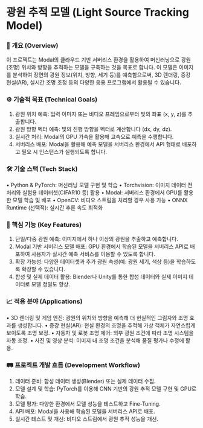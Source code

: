 # 광원 추적 모델 (Light Source Tracking Model)

### 📌 개요 (Overview)

이 프로젝트는 Modal의 클라우드 기반 서버리스 환경을 활용하여 머신러닝으로 광원(조명) 위치와 방향을 추적하는 모델을 구축하는 것을 목표로 합니다. 이 모델은 이미지를 분석하여 장면의 광원 정보(위치, 방향, 세기 등)를 예측함으로써, 3D 렌더링, 증강 현실(AR), 실시간 조명 조정 등의 다양한 응용 프로그램에서 활용될 수 있습니다.

### ⚙️ 기술적 목표 (Technical Goals)

1.	광원 위치 예측: 입력 이미지 또는 비디오 프레임으로부터 빛의 좌표 (x, y, z)를 추출합니다.
2.	광원 방향 벡터 예측: 빛의 진행 방향을 벡터로 계산합니다 (dx, dy, dz).
3.	실시간 처리: Modal의 GPU 가속을 활용해 고속으로 예측을 수행합니다.
4.	서버리스 배포: Modal을 활용해 예측 모델을 서버리스 환경에서 API 형태로 배포하고 필요 시 인스턴스가 실행되도록 합니다.

### 🛠️ 기술 스택 (Tech Stack)

•	Python & PyTorch: 머신러닝 모델 구현 및 학습
•	Torchvision: 이미지 데이터 전처리와 실험용 데이터셋(CIFAR10 등) 활용
•	Modal: 서버리스 환경에서 GPU를 활용한 모델 학습 및 배포
•	OpenCV: 비디오 스트림을 처리할 경우 사용 가능
•	ONNX Runtime (선택적): 실시간 추론 속도 최적화

### 🎯 핵심 기능 (Key Features)

1.	단일/다중 광원 예측: 이미지에서 하나 이상의 광원을 추출하고 예측합니다.
2.	Modal 기반 서버리스 모델 배포: GPU 환경에서 학습된 모델을 서버리스 API로 배포하여 사용자가 실시간 예측 서비스를 이용할 수 있도록 합니다.
3.	확장 가능성: 다양한 데이터셋과 추가 광원 속성(예: 광원 세기, 색상 등)을 학습하도록 확장할 수 있습니다.
4.	합성 및 실제 데이터 활용: Blender나 Unity를 통한 합성 데이터와 실제 이미지 데이터로 모델 정밀도 향상.

### 📈 적용 분야 (Applications)

•	3D 렌더링 및 게임 엔진: 광원의 위치와 방향을 예측해 더 현실적인 그림자와 조명 효과를 생성합니다.
•	증강 현실(AR): 현실 환경의 조명을 추적해 가상 객체가 자연스럽게 보이도록 조명 보정.
•	자동차 및 로봇 조명 제어: 외부 광원 조건에 따라 조명 시스템을 자동 조정.
•	사진 및 영상 분석: 이미지 내 조명 조건을 분석해 품질 평가나 수정에 활용.

### 🛤️ 프로젝트 개발 흐름 (Development Workflow)

1.	데이터 준비: 합성 데이터 생성(Blender) 또는 실제 데이터 수집.
2.	모델 설계 및 학습: PyTorch를 이용해 CNN 기반의 광원 추적 모델 구현 및 GPU로 학습.
3.	모델 평가: 다양한 환경에서 모델 성능을 테스트하고 Fine-Tuning.
4.	API 배포: Modal을 사용해 학습된 모델을 서버리스 API로 배포.
5.	실시간 테스트 및 개선: 비디오 스트림에서 광원 추적 성능을 개선.
